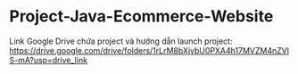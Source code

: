 # Project-Java-Ecommerce-Website
Link Google Drive chứa project và hướng dẫn launch project:
https://drive.google.com/drive/folders/1rLrM8bXjvbU0PXA4h17MVZM4nZVlS-mA?usp=drive_link
